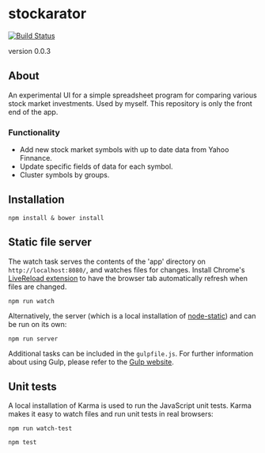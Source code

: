 # stockarator

[![Build Status](https://travis-ci.org/msecret/experiments-invcmp-f.svg?branch=master)](https://travis-ci.org/msecret/experiments-invcmp-f)

version 0.0.3

## About
An experimental UI for a simple spreadsheet program for comparing various 
stock market investments. Used by myself. This repository is only the front
end of the app.

### Functionality
- Add new stock market symbols with up to date data from Yahoo Finnance.
- Update specific fields of data for each symbol.
- Cluster symbols by groups.

## Installation

```
npm install & bower install
```


## Static file server

The watch task serves the contents of the 'app' directory on
`http://localhost:8080/`, and watches files for changes. Install Chrome's
[LiveReload extension](https://chrome.google.com/webstore/detail/livereload/jnihajbhpnppcggbcgedagnkighmdlei)
to have the browser tab automatically refresh when files are changed.

```
npm run watch
```

Alternatively, the server (which is a local installation of
[node-static](https://github.com/cloudhead/node-static/)) and can be run on its
own:

```
npm run server
```

Additional tasks can be included in the `gulpfile.js`. For further information
about using Gulp, please refer to the [Gulp website](http://gulpjs.com/).


## Unit tests

A local installation of Karma is used to run the JavaScript unit tests.
Karma makes it easy to watch files and run unit tests in real browsers:

```
npm run watch-test
```

```
npm test
```

